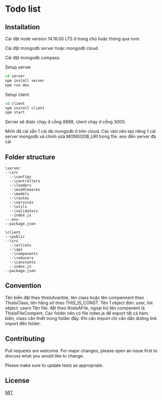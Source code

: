 # Todo list

## Installation

Cài đặt node version 14.16.00 LTS ở trang chủ hoặc thông qua nvm.

Cài đặt mongodb server hoặc mongodb cloud.

Cài đặt mongodb compass.

Setup server
```bash
cd server
npm install server
npm run dev
```
Setup client
```bash
cd client
npm install client
npm start
```

Server sẽ được chạy ở cổng 8888, client chạy ở cổng 3000.

Mình đã cài sẵn 1 cái db mongodb ở trên cloud. Các idol nên tạo riêng 1 cái server mongodb và chỉnh sửa MONGODB_URI trong file .env đến server đã cài 

## Folder structure

```
\server
--\src
  --\configs         
  --\controllers      
  --\loaders
  --\middlewares
  --\models
  --\routes
  --\services
  --\utils
  --\validators
  --index.js
--.env
--package.json

\client
--\public
--\src
  --\actions
  --\api
  --\components
  --\reducers
  --\constants 
  --index.js
--package.json
```
## Convention
Tên biến đặt theo thisIsAvarible, tên class hoặc tên compennent theo ThisIsClass, tên hằng số theo THIS_IS_CONST.
Tên 1 object đơn: user, list object: users
Tên file: đặt theo thisIsAFile, ngoại trừ tên compenent là ThisIsFileCompent.
Các folder nên có file index.js để export tất cả hàm, biến, class cần thiết trong folder đấy. Khi cần import chỉ cần dẫn đường link import đến folder. 


## Contributing
Pull requests are welcome. For major changes, please open an issue first to discuss what you would like to change.

Please make sure to update tests as appropriate.

## License
[MIT](https://choosealicense.com/licenses/mit/)
